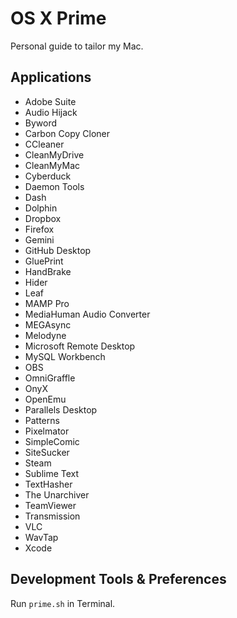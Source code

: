 # OS X Prime
Personal guide to tailor my Mac.

## Applications

- Adobe Suite
- Audio Hijack
- Byword
- Carbon Copy Cloner
- CCleaner
- CleanMyDrive
- CleanMyMac
- Cyberduck
- Daemon Tools
- Dash
- Dolphin
- Dropbox
- Firefox
- Gemini
- GitHub Desktop
- GluePrint
- HandBrake
- Hider
- Leaf
- MAMP Pro
- MediaHuman Audio Converter
- MEGAsync
- Melodyne
- Microsoft Remote Desktop
- MySQL Workbench
- OBS
- OmniGraffle
- OnyX
- OpenEmu
- Parallels Desktop
- Patterns
- Pixelmator
- SimpleComic
- SiteSucker
- Steam
- Sublime Text
- TextHasher
- The Unarchiver
- TeamViewer
- Transmission
- VLC
- WavTap
- Xcode

## Development Tools & Preferences

Run `prime.sh` in Terminal.
